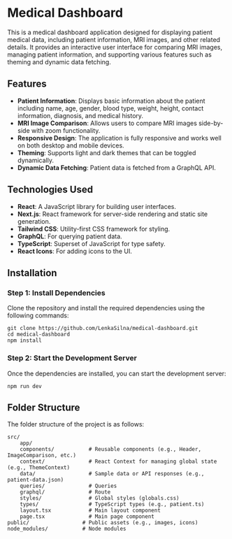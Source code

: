 # Medical Dashboard

This is a medical dashboard application designed for displaying patient medical data, including patient information, MRI images, and other related details. It provides an interactive user interface for comparing MRI images, managing patient information, and supporting various features such as theming and dynamic data fetching.

## Features

- **Patient Information**: Displays basic information about the patient including name, age, gender, blood type, weight, height, contact information, diagnosis, and medical history.
- **MRI Image Comparison**: Allows users to compare MRI images side-by-side with zoom functionality.
- **Responsive Design**: The application is fully responsive and works well on both desktop and mobile devices.
- **Theming**: Supports light and dark themes that can be toggled dynamically.
- **Dynamic Data Fetching**: Patient data is fetched from a GraphQL API.

## Technologies Used

- **React**: A JavaScript library for building user interfaces.
- **Next.js**: React framework for server-side rendering and static site generation.
- **Tailwind CSS**: Utility-first CSS framework for styling.
- **GraphQL**: For querying patient data.
- **TypeScript**: Superset of JavaScript for type safety.
- **React Icons**: For adding icons to the UI.

## Installation

### Step 1: Install Dependencies

Clone the repository and install the required dependencies using the following commands:

```
git clone https://github.com/LenkaSilna/medical-dashboard.git
cd medical-dashboard
npm install
```

### Step 2: Start the Development Server

Once the dependencies are installed, you can start the development server:

```
npm run dev
```

## Folder Structure

The folder structure of the project is as follows:

```
src/
    app/
    components/           # Reusable components (e.g., Header, ImageComparison, etc.)
    context/              # React Context for managing global state (e.g., ThemeContext)
    data/                 # Sample data or API responses (e.g., patient-data.json)
    queries/              # Queries    
    graphql/              # Route
    styles/               # Global styles (globals.css)
    types/                # TypeScript types (e.g., patient.ts)
    layout.tsx            # Main layout component
    page.tsx              # Main page component
public/                 # Public assets (e.g., images, icons)
node_modules/           # Node modules
```
